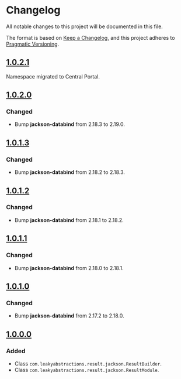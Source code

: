 
# Changelog

All notable changes to this project will be documented in this file.

The format is based on [Keep a Changelog](https://keepachangelog.com/en/1.1.0/),
and this project adheres to [Pragmatic Versioning](https://pragver.github.io/spec/1.0.0.0.html).


## [1.0.2.1]

Namespace migrated to Central Portal.


## [1.0.2.0]

### Changed

- Bump **jackson-databind** from 2.18.3 to 2.19.0.


## [1.0.1.3]

### Changed

- Bump **jackson-databind** from 2.18.2 to 2.18.3.


## [1.0.1.2]

### Changed

- Bump **jackson-databind** from 2.18.1 to 2.18.2.


## [1.0.1.1]

### Changed

- Bump **jackson-databind** from 2.18.0 to 2.18.1.


## [1.0.1.0]

### Changed

- Bump **jackson-databind** from 2.17.2 to 2.18.0.


## [1.0.0.0]

### Added

- Class `com.leakyabstractions.result.jackson.ResultBuilder`.
- Class `com.leakyabstractions.result.jackson.ResultModule`.


[1.0.0.0]: https://github.com/LeakyAbstractions/result-jackson/releases/tag/1.0.0.0
[1.0.1.0]: https://github.com/LeakyAbstractions/result-jackson/releases/tag/1.0.1.0
[1.0.1.1]: https://github.com/LeakyAbstractions/result-jackson/releases/tag/1.0.1.1
[1.0.1.2]: https://github.com/LeakyAbstractions/result-jackson/releases/tag/1.0.1.2
[1.0.1.3]: https://github.com/LeakyAbstractions/result-jackson/releases/tag/1.0.1.3
[1.0.2.0]: https://github.com/LeakyAbstractions/result-jackson/releases/tag/1.0.2.0
[1.0.2.1]: https://github.com/LeakyAbstractions/result-jackson/releases/tag/1.0.2.1

